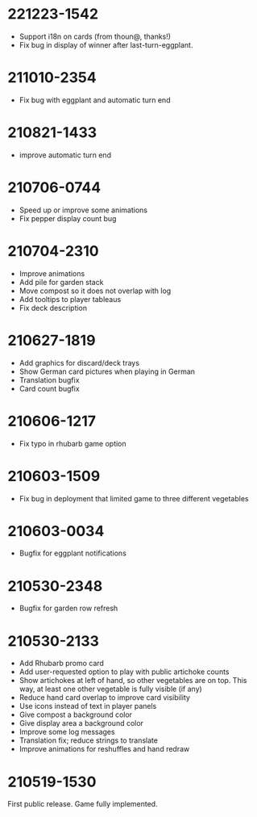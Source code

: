 221223-1542
===
- Support i18n on cards (from thoun@, thanks!)
- Fix bug in display of winner after last-turn-eggplant.

211010-2354
===
- Fix bug with eggplant and automatic turn end

210821-1433
===
- improve automatic turn end

210706-0744
===
- Speed up or improve some animations
- Fix pepper display count bug

210704-2310
===
- Improve animations
- Add pile for garden stack
- Move compost so it does not overlap with log
- Add tooltips to player tableaus
- Fix deck description

210627-1819
===
- Add graphics for discard/deck trays
- Show German card pictures when playing in German
- Translation bugfix
- Card count bugfix

210606-1217
===
- Fix typo in rhubarb game option

210603-1509
===
- Fix bug in deployment that limited game to three different
  vegetables

210603-0034
===
- Bugfix for eggplant notifications

210530-2348
===
- Bugfix for garden row refresh

210530-2133
===
- Add Rhubarb promo card
- Add user-requested option to play with public artichoke counts
- Show artichokes at left of hand, so other vegetables are on top.
  This way, at least one other vegetable is fully visible (if any)
- Reduce hand card overlap to improve card visibility
- Use icons instead of text in player panels
- Give compost a background color
- Give display area a background color
- Improve some log messages
- Translation fix; reduce strings to translate
- Improve animations for reshuffles and hand redraw

210519-1530
===

First public release. Game fully implemented.
